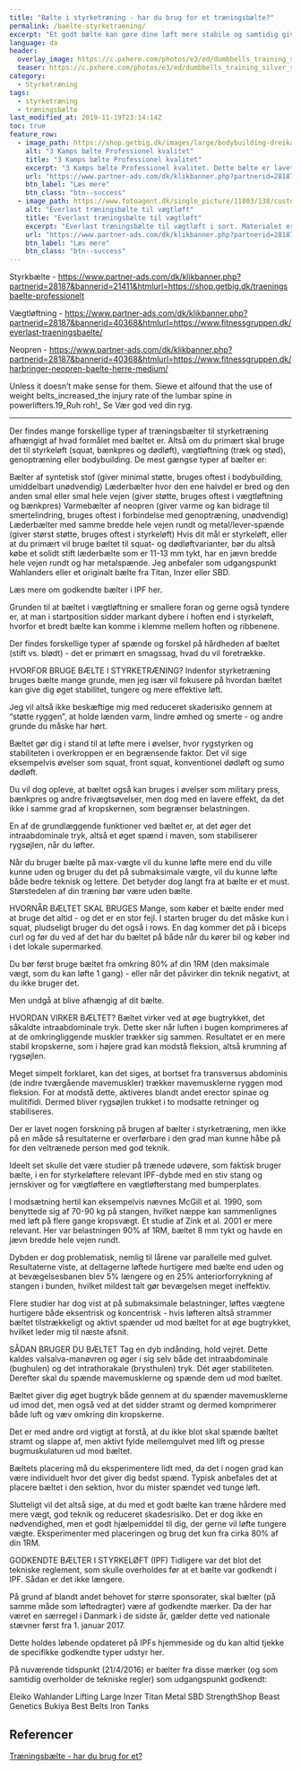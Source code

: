 ```yaml
---
title: "Bælte i styrketræning - har du brug for et træningsbælte?"
permalink: /baelte-styrketraening/
excerpt: "Et godt bælte kan gøre dine løft mere stabile og samtidig give dig mere vægt på stangen i især squat og dødløft. I denne artikel vil jeg fortælle dig om de forskellige typer af bælter, hvordan bæltet virker og hvornår du skal bruge det."
language: da
header:
  overlay_image: https://c.pxhere.com/photos/e3/ed/dumbbells_training_silver_sports_force_mussels_body_building-600719.jpg!d
  teaser: https://c.pxhere.com/photos/e3/ed/dumbbells_training_silver_sports_force_mussels_body_building-600719.jpg!d
category:
  - Styrketræning
tags:
  - styrketræning
  - træningsbælte
last_modified_at: 2019-11-19T23:14:14Z
toc: true
feature_row:
  - image_path: https://shop.getbig.dk/images/large/bodybuilding-dreikampfguertel_LRG.jpg
    alt: "3 Kamps bælte Professionel kvalitet"
    title: "3 Kamps bælte Professionel kvalitet"
    excerpt: "3 Kamps bælte Professionel kvalitet. Dette bælte er lavet i ekstrem robust læder og er MEGET stabil. Det er specielt velegnet for hård styrkeløft, bodybuilding og 3-kamp."
    url: "https://www.partner-ads.com/dk/klikbanner.php?partnerid=28187&bannerid=21411&htmlurl=https://shop.getbig.dk/traeningsbaelte-professionelt"
    btn_label: "Læs mere"
    btn_class: "btn--success"
  - image_path: https://www.fotoagent.dk/single_picture/11803/138/custom1/tr%c3%83%c2%a6ningsb%c3%83%c2%a6lte.jpg
    alt: "Everlast træningsbælte til vægtløft"
    title: "Everlast træningsbælte til vægtløft"
    excerpt: "Everlast træningsbælte til vægtløft i sort. Materialet er i ægte læder med blød indvendig polstring. Everlast bæltet yder en optimal støtte ved intens styrkeløft med en bredde på 10 cm og dobbelt spænde til lukning."
    url: "https://www.partner-ads.com/dk/klikbanner.php?partnerid=28187&bannerid=40368&htmlurl=https://www.fitnessgruppen.dk/everlast-traeningsbaelte/"
    btn_label: "Læs mere"
    btn_class: "btn--success"
---
```


Styrkbælte - https://www.partner-ads.com/dk/klikbanner.php?partnerid=28187&bannerid=21411&htmlurl=https://shop.getbig.dk/traeningsbaelte-professionelt

Vægtløftning - https://www.partner-ads.com/dk/klikbanner.php?partnerid=28187&bannerid=40368&htmlurl=https://www.fitnessgruppen.dk/everlast-traeningsbaelte/

Neopren - https://www.partner-ads.com/dk/klikbanner.php?partnerid=28187&bannerid=40368&htmlurl=https://www.fitnessgruppen.dk/harbringer-neopren-baelte-herre-medium/

Unless it doesn’t make sense for them. Siewe et alfound that the use of weight belts_increased_the injury rate of the lumbar spine in powerlifters.19_Ruh roh!_
Se Vær god ved din ryg.
***

Der findes mange forskellige typer af træningsbælter til styrketræning afhængigt af hvad formålet med bæltet er. Altså om du primært skal bruge det til styrkeløft (squat, bænkpres og dødløft), vægtløftning (træk og stød), genoptræning eller bodybuilding. De mest gængse typer af bælter er:

Bælter af syntetisk stof (giver minimal støtte, bruges oftest i bodybuilding, umiddelbart unødvendig)
Læderbælter hvor den ene halvdel er bred og den anden smal eller smal hele vejen (giver støtte, bruges oftest i vægtløftning og bænkpres)
Varmebælter af neopren (giver varme og kan bidrage til smertelindring, bruges oftest i forbindelse med genoptræning, unødvendig)
Læderbælter med samme bredde hele vejen rundt og metal/lever-spænde (giver størst støtte, bruges oftest i styrkeløft)
Hvis dit mål er styrkeløft, eller at du primært vil bruge bæltet til squat- og dødløftvarianter, bør du altså købe et solidt stift læderbælte som er 11-13 mm tykt, har en jævn bredde hele vejen rundt og har metalspænde. Jeg anbefaler som udgangspunkt Wahlanders eller et originalt bælte fra Titan, Inzer eller SBD.

Læs mere om godkendte bælter i IPF her.

Grunden til at bæltet i vægtløftning er smallere foran og gerne også tyndere er, at man i startposition sidder markant dybere i hoften end i styrkeløft, hvorfor et bredt bælte kan komme i klemme mellem hoften og ribbenene.

Der findes forskellige typer af spænde og forskel på hårdheden af bæltet (stift vs. blødt) - det er primært en smagssag, hvad du vil foretrække.

HVORFOR BRUGE BÆLTE I STYRKETRÆNING?
Indenfor styrketræning bruges bælte mange grunde, men jeg især vil fokusere på hvordan bæltet kan give dig øget stabilitet, tungere og mere effektive løft.

Jeg vil altså ikke beskæftige mig med reduceret skaderisiko gennem at “støtte ryggen”, at holde lænden varm, lindre ømhed og smerte - og andre grunde du måske har hørt.

Bæltet gør dig i stand til at løfte mere i øvelser, hvor rygstyrken og stabiliteten i overkroppen er en begrænsende faktor. Det vil sige eksempelvis øvelser som squat, front squat, konventionel dødløft og sumo dødløft.

Du vil dog opleve, at bæltet også kan bruges i øvelser som military press, bænkpres og andre frivægtsøvelser, men dog med en lavere effekt, da det ikke i samme grad af kropskernen, som begrænser belastningen.

En af de grundlæggende funktioner ved bæltet er, at det øger det intraabdominale tryk, altså et øget spænd i maven, som stabiliserer rygsøjlen, når du løfter.

Når du bruger bælte på max-vægte vil du kunne løfte mere end du ville kunne uden og bruger du det på submaksimale vægte, vil du kunne løfte både bedre teknisk og lettere. Det betyder dog langt fra at bælte er et must. Størstedelen af din træning bør være uden bælte.

HVORNÅR BÆLTET SKAL BRUGES
Mange, som køber et bælte ender med at bruge det altid - og det er en stor fejl. I starten bruger du det måske kun i squat, pludseligt bruger du det også i rows. En dag kommer det på i biceps curl og før du ved af det har du bæltet på både når du kører bil og køber ind i det lokale supermarked.

Du bør først bruge bæltet fra omkring 80% af din 1RM (den maksimale vægt, som du kan løfte 1 gang) - eller når det påvirker din teknik negativt, at du ikke bruger det.

Men undgå at blive afhængig af dit bælte.

HVORDAN VIRKER BÆLTET?
Bæltet virker ved at øge bugtrykket, det såkaldte intraabdominale tryk. Dette sker når luften i bugen komprimeres af at de omkringliggende muskler trækker sig sammen. Resultatet er en mere stabil kropskerne, som i højere grad kan modstå fleksion, altså krumning af rygsøjlen.

Meget simpelt forklaret, kan det siges, at bortset fra transversus abdominis (de indre tværgående mavemuskler) trækker mavemusklerne ryggen mod fleksion. For at modstå dette, aktiveres blandt andet erector spinae og mulitifidi. Dermed bliver rygsøjlen trukket i to modsatte retninger og stabiliseres.

Der er lavet nogen forskning på brugen af bælter i styrketræning, men ikke på en måde så resultaterne er overførbare i den grad man kunne håbe på for den veltrænede person med god teknik.

Ideelt set skulle det være studier på trænede udøvere, som faktisk bruger bælte, i en for styrkeløftere relevant IPF-dybde med en stiv stang og jernskiver og for vægtløftere en vægtløfterstang med bumperplates.

I modsætning hertil kan eksempelvis nævnes McGill et al. 1990, som benyttede sig af 70-90 kg på stangen, hvilket næppe kan sammenlignes med løft på flere gange kropsvægt. Et studie af Zink et al. 2001 er mere relevant. Her var belastningen 90% af 1RM, bæltet 8 mm tykt og havde en jævn bredde hele vejen rundt.

Dybden er dog problematisk, nemlig til lårene var parallelle med gulvet. Resultaterne viste, at deltagerne løftede hurtigere med bælte end uden og at bevægelsesbanen blev 5% længere og en 25% anteriorforrykning af stangen i bunden, hvilket mildest talt gør bevægelsen meget ineffektiv.

Flere studier har dog vist at på submaksimale belastninger, løftes vægtene hurtigere både eksentrisk og koncentrisk - hvis løfteren altså strammer bæltet tilstrækkeligt og aktivt spænder ud mod bæltet for at øge bugtrykket, hvilket leder mig til næste afsnit.

SÅDAN BRUGER DU BÆLTET
Tag en dyb indånding, hold vejret. Dette kaldes valsalva-manøvren og øger i sig selv både det intraabdominale (bughulen) og det intrathorakale (brysthulen) tryk. Dét øger stabiliteten. Derefter skal du spænde mavemusklerne og spænde dem ud mod bæltet.

Bæltet giver dig øget bugtryk både gennem at du spænder mavemusklerne ud imod det, men også ved at det sidder stramt og dermed komprimerer både luft og væv omkring din kropskerne.

Det er med andre ord vigtigt at forstå, at du ikke blot skal spænde bæltet stramt og slappe af, men aktivt fylde mellemgulvet med lift og presse bugmuskulaturen ud mod bæltet.

Bæltets placering må du eksperimentere lidt med, da det i nogen grad kan være individuelt hvor det giver dig bedst spænd. Typisk anbefales det at placere bæltet i den sektion, hvor du mister spændet ved tunge løft.

Slutteligt vil det altså sige, at du med et godt bælte kan træne hårdere med mere vægt, god teknik og reduceret skadesrisiko. Det er dog ikke en nødvendighed, men et godt hjælpemiddel til dig, der gerne vil løfte tungere vægte. Eksperimenter med placeringen og brug det kun fra cirka 80% af din 1RM.

GODKENDTE BÆLTER I STYRKELØFT (IPF)
Tidligere var det blot det tekniske reglement, som skulle overholdes før at et bælte var godkendt i IPF. Sådan er det ikke længere.

På grund af blandt andet behovet for større sponsorater, skal bælter (på samme måde som løftedragter) være af godkendte mærker. Da der har været en særregel i Danmark i de sidste år, gælder dette ved nationale stævner først fra 1. januar 2017.

Dette holdes løbende opdateret på IPFs hjemmeside og du kan altid tjekke de specifikke godkendte typer udstyr her.

På nuværende tidspunkt (21/4/2016) er bælter fra disse mærker (og som samtidig overholder de tekniske regler) som udgangspunkt godkendt:

Eleiko
Wahlander
Lifting Large
Inzer
Titan
Metal
SBD
StrengthShop
Beast Genetics
Bukiya
Best Belts
Iron Tanks



## Referencer

[Træningsbælte - har du brug for et?](https://www.bodylab.dk/shop/traeningsbaelte-har-du-1627c1.html)
